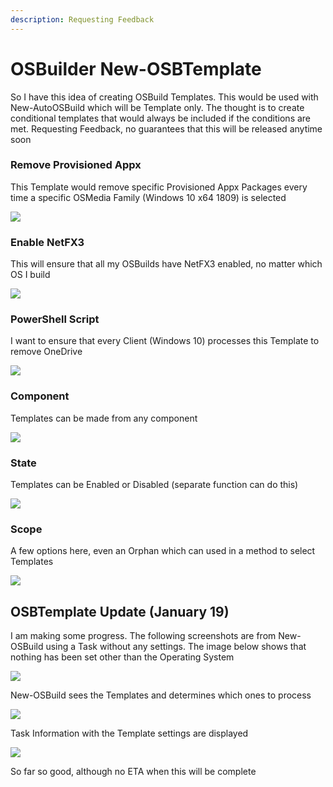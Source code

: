```yaml
---
description: Requesting Feedback
---
```


# OSBuilder New-OSBTemplate

So I have this idea of creating OSBuild Templates.  This would be used with New-AutoOSBuild which will be Template only.  The thought is to create conditional templates that would always be included if the conditions are met.  Requesting Feedback, no guarantees that this will be released anytime soon

### Remove Provisioned Appx

This Template would remove specific Provisioned Appx Packages every time a specific OSMedia Family \(Windows 10 x64 1809\) is selected

![](../../.gitbook/assets/image%20%28171%29.png)

### Enable NetFX3

This will ensure that all my OSBuilds have NetFX3 enabled, no matter which OS I build

![](../../.gitbook/assets/image%20%28183%29.png)

### PowerShell Script

I want to ensure that every Client \(Windows 10\) processes this Template to remove OneDrive

![](../../.gitbook/assets/image%20%28169%29.png)

### Component

Templates can be made from any component

![](../../.gitbook/assets/image%20%28193%29.png)

### State

Templates can be Enabled or Disabled \(separate function can do this\)

![](../../.gitbook/assets/image%20%2878%29.png)

### Scope

A few options here, even an Orphan which can used in a method to select Templates

![](../../.gitbook/assets/image%20%2811%29.png)

## OSBTemplate Update \(January 19\)

I am making some progress.  The following screenshots are from New-OSBuild using a Task without any settings.  The image below shows that nothing has been set other than the Operating System

![](../../.gitbook/assets/2019-01-19_19-48-56.png)

New-OSBuild sees the Templates and determines which ones to process

![](../../.gitbook/assets/2019-01-19_19-50-12.png)

Task Information with the Template settings are displayed

![](../../.gitbook/assets/2019-01-19_19-51-11%20%281%29.png)

So far so good, although no ETA when this will be complete

